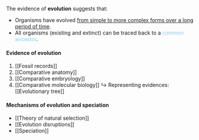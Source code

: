 The evidence of **evolution** suggests that:
- Organisms have evolved <u>from simple to more complex forms over a long period of time</u>.
- All organisms (existing and extinct) can be traced back to a <span style="color: skyblue">common ancestor</span>.

#### Evidence of evolution
1. [[Fossil records]]
2. [[Comparative anatomy]]
3. [[Comparative embryology]]
4. [[Comparative molecular biology]]
↪️ Representing evidences: [[Evolutionary tree]]

#### Mechanisms of evolution and speciation
- [[Theory of natural selection]]
- [[Evolution disruptions]]
- [[Speciation]]
